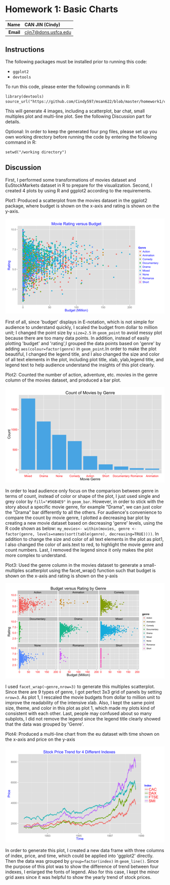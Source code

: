 Homework 1: Basic Charts
==============================

| **Name**  | CAN JIN (Cindy) |
|----------:|:-------------|
| **Email** | cjin7@dons.usfca.edu |

## Instructions ##

The following packages must be installed prior to running this code:

- `ggplot2`
- `devtools`


To run this code, please enter the following commands in R:

```
library(devtools)
source_url("https://github.com/Cindy597/msan622/blob/master/homework1/cindy_homework1.r")
```

This will generate 4 images, including a scatterplot, bar chat, small multiples plot and multi-line plot. See the following Discussion part for details.

Optional: In order to keep the generated four png files, please set up you own working directory before running the code by entering the following command in R:

```
setwd("/working directory") 
```



## Discussion ##

First, I performed some transformations of movies dataset and EuStockMarkets dataset in R to prepare for the visualization.
Second, I created 4 plots by using R and ggplot2 according to the requirements.

Plot1:  Produced a scatterplot from the movies dataset in the ggplot2 package, where budget is shown on the x-axis and rating is shown on the y-axis.

![IMAGE](hw1-scatter.png)

First of all, since 'budget' displays in E-notation, which is not simple for audience to understand quickly, I scaled the budget from dollar to million unit; 
I changed the point size by `size=2.5` in `geom_point` to avoid messy plot because there are too many data points. In addition, instead of easily plotting 
'budget' and 'rating',I grouped the data points based on 'genre' by adding `aes(colour=factor(genre)` in `geom_point`.In order to make the plot beautiful, I changed
the legend title, and I also changed the size and color of all text elements in the plot, including plot title, xlab, ylab,legend title, and legend text to help 
audience understand the insights of this plot clearly. 



Plot2: Counted the number of action, adventure, etc. movies in the genre column of the movies dataset, and produced a bar plot.

![IMAGE](hw1-bar.png)

In order to lead audience only focus on the comparison between genre in terms of count, instead of color or shape of the plot, I just used single and grey color by `fill="#56B4E9"` 
in `geom_bar`. However, in order to stick with the story about a specific movie genre, for example "Drama", we can just color the "Drama" bar differently to all the others.
For audience's convenience to compare the count by movie genre, I plotted a decreasing bar plot by creating a new movie dataset based on decreasing 'genre' levels, using the R 
code shown as below:
`my_movies<- within(movies, genre <- factor(genre, levels=names(sort(table(genre), decreasing=TRUE))))`.
In addition to change the size and color of all text elements in the plot as plot1, I also changed the color of axis.text to red, to highlight the movie genre and count numbers.
Last, I removed the legend since it only makes the plot more complex to understand.



Plot3: Used the genre column in the movies dataset to generate a small-multiples scatterplot using the facet_wrap() function such that 
budget is shown on the x-axis and rating is shown on the y-axis

![IMAGE](hw1-multiples.png)

I used `facet_wrap(~genre,nrow=3)` to generate this multiples scatterplot. Since there are 9 types of genre, I got perfect 3x3 grid of panels
by setting `nrow=3`. As plot 1, I rescaled the movie budgets from dollar to million unit to improve the readability of the intensive xlab. 
Also, I kept the same point size, theme, and color in this plot as plot 1, which made my plots kind of consistent with each other. Last, people 
may confused about so many subplots, I did not remove the legend since the legend title clearly showed that the data was grouped by 'Genre'.



Plot4: Produced a multi-line chart from the eu dataset with time shown on the x-axis and price on the y-axis

![IMAGE](hw1-multiline.png)

In order to generate this plot, I created a new data frame with three columns of index, price, and time, which could be applied
into 'ggplot2' directly. Then the data was grouped by `group=factor(index)` in `geom_line()`. Since the purpose of this plot was to show 
the difference of trend between four indexes, I enlarged the fonts of legend. Also for this case, I kept the minor grid axes since it was 
helpful to show the yearly trend of stock prices.

